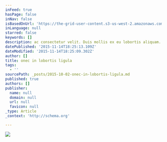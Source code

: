 ```yaml
---
inFeed: true
hasPage: false
inNav: false
isBasedOnUrl: 'https://the-grid-user-content.s3-us-west-2.amazonaws.com/ad3fa439-d68a-4d24-ac24-60f6e3a4c9c7.jpg'
inLanguage: null
starred: false
keywords: []
description: ac consectetur velit. Duis mollis ex eu lobortis aliquam. Pellentesque
datePublished: '2015-11-14T18:25:13.109Z'
dateModified: '2015-11-14T18:25:09.302Z'
author: []
title: onec in lobortis ligula
tags:
  - ''
sourcePath: _posts/2015-10-02-onec-in-lobortis-ligula.md
published: true
authors: []
publisher:
  name: null
  domain: null
  url: null
  favicon: null
_type: Article
_context: 'http://schema.org'

---
```

![](https://the-grid-user-content.s3-us-west-2.amazonaws.com/ad3fa439-d68a-4d24-ac24-60f6e3a4c9c7.jpg)